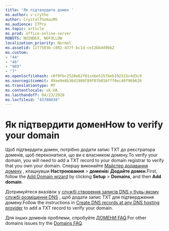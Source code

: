 ```yaml
---
title: 'Як підтвердити домен '
ms.author: v-crytho
author: CrystalThomasMS
ms.audience: ITPro
ms.topic: article
ms.prod: office-online-server
ROBOTS: NOINDEX, NOFOLLOW
localization_priority: Normal
ms.assetid: 11f7503b-c802-437f-bc1d-ce13bb4d9bb2
ms.custom:
- "44"
- "46"
- "903"
- "7"
ms.openlocfilehash: c0f0fbc2528e62f01cebe515fbeb192315c4d3c9
ms.sourcegitcommit: 89ae9e8b36d1980f89f07b016fff0ec48f96b620
ms.translationtype: MT
ms.contentlocale: uk-UA
ms.lasthandoff: 04/23/2020
ms.locfileid: "43788038"
---
```

# <a name="how-to-verify-your-domain"></a><span data-ttu-id="9de00-102">Як підтвердити домен</span><span class="sxs-lookup"><span data-stu-id="9de00-102">How to verify your domain</span></span>

<span data-ttu-id="9de00-103">Щоб підтвердити домен, потрібно додати запис TXT до реєстратора доменів, щоб переконатися, що ви є власником домену.</span><span class="sxs-lookup"><span data-stu-id="9de00-103">To verify your domain, you will need to add a TXT record to your domain registrar to verify that you own your domain.</span></span> <span data-ttu-id="9de00-104">Спершу виконайте [Майстер додавання домену](https://portal.office.com/adminportal/home#/Domains/Wizard) , клацнувши **Настроювання** \> **доменів**і **Додайте домен**.</span><span class="sxs-lookup"><span data-stu-id="9de00-104">First, follow the [Add Domain wizard](https://portal.office.com/adminportal/home#/Domains/Wizard) by clicking **Setup** \> **Domains**, and then **Add domain**.</span></span>
  
<span data-ttu-id="9de00-105">Дотримуйтеся вказівок у [службі створення записів DNS у будь-якому службі розміщення DNS](https://docs.microsoft.com/office365/admin/get-help-with-domains/create-dns-records-at-any-dns-hosting-provider) , щоб додати запис TXT для підтвердження домену.</span><span class="sxs-lookup"><span data-stu-id="9de00-105">Follow the instructions in [Create DNS records at any DNS hosting provider](https://docs.microsoft.com/office365/admin/get-help-with-domains/create-dns-records-at-any-dns-hosting-provider) to add a TXT record to verify your domain.</span></span>

<span data-ttu-id="9de00-106">Для інших доменів проблеми, спробуйте [ДОМЕНИ FAQ](https://docs.microsoft.com/microsoft-365/admin/setup/domains-faq).</span><span class="sxs-lookup"><span data-stu-id="9de00-106">For other domains issues try the [Domains FAQ](https://docs.microsoft.com/microsoft-365/admin/setup/domains-faq).</span></span>
